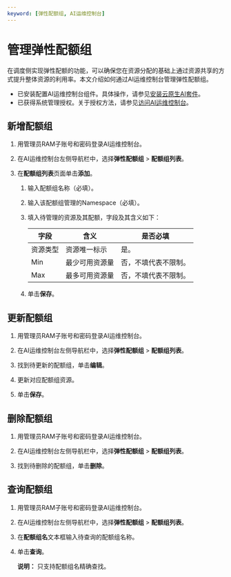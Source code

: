```yaml
---
keyword: [弹性配额组, AI运维控制台]
---
```


# 管理弹性配额组

在调度侧实现弹性配额的功能，可以确保您在资源分配的基础上通过资源共享的方式提升整体资源的利用率。本文介绍如何通过AI运维控制台管理弹性配额组。

-   已安装配置AI运维控制台组件。具体操作，请参见[安装云原生AI套件](/intl.zh-CN/云原生AI用户指南/环境准备/安装云原生AI套件.md)。
-   已获得系统管理授权。关于授权方法，请参见[访问AI运维控制台](/intl.zh-CN/云原生AI用户指南/AI运维控制台/访问AI运维控制台.md)。

## 新增配额组

1.  用管理员RAM子账号和密码登录AI运维控制台。

2.  在AI运维控制台左侧导航栏中，选择**弹性配额组** \> **配额组列表**。

3.  在**配额组列表**页面单击**添加**。

    1.  输入配额组名称（必填）。

    2.  输入该配额组管理的Namespace（必填）。

    3.  填入待管理的资源及其配额，字段及其含义如下：

        |字段|含义|是否必填|
        |--|--|----|
        |资源类型|资源唯一标示|是。|
        |Min|最少可用资源量|否，不填代表不限制。|
        |Max|最多可用资源量|否，不填代表不限制。|

    4.  单击**保存**。


## 更新配额组

1.  用管理员RAM子账号和密码登录AI运维控制台。

2.  在AI运维控制台左侧导航栏中，选择**弹性配额组** \> **配额组列表**。

3.  找到待更新的配额组，单击**编辑**。

4.  更新对应配额组资源。

5.  单击**保存**。


## 删除配额组

1.  用管理员RAM子账号和密码登录AI运维控制台。

2.  在AI运维控制台左侧导航栏中，选择**弹性配额组** \> **配额组列表**。

3.  找到待删除的配额组，单击**删除**。


## 查询配额组

1.  用管理员RAM子账号和密码登录AI运维控制台。

2.  在AI运维控制台左侧导航栏中，选择**弹性配额组** \> **配额组列表**。

3.  在**配额组名**文本框输入待查询的配额组名称。

4.  单击**查询**。

    **说明：** 只支持配额组名精确查找。


